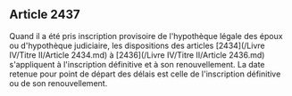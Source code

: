 Article 2437
----
Quand il a été pris inscription provisoire de l'hypothèque légale des époux ou
d'hypothèque judiciaire, les dispositions des articles [2434](/Livre IV/Titre II/Article 2434.md) à [2436](/Livre IV/Titre II/Article 2436.md) s'appliquent
à l'inscription définitive et à son renouvellement. La date retenue pour point
de départ des délais est celle de l'inscription définitive ou de son
renouvellement.
